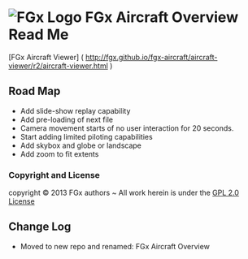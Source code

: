 ![FGx Logo]( http://fgx.github.io/fgx-cap-40x30.png) FGx Aircraft Overview Read Me
================================================================================

[FGx Aircraft Viewer] ( http://fgx.github.io/fgx-aircraft/aircraft-viewer/r2/aircraft-viewer.html )

## Road Map

* Add slide-show replay capability
* Add pre-loading of next file
* Camera movement starts of no user interaction for 20 seconds.
* Start adding limited piloting capabilities  
* Add skybox and globe or landscape	
* Add zoom to fit extents


### Copyright and License
copyright &copy; 2013 FGx authors ~ All work herein is under the [GPL 2.0 License](https://github.com/fgx/fgx-aircraft/blob/gh-pages/license.md)

## Change Log

* Moved to new repo and renamed: FGx Aircraft Overview